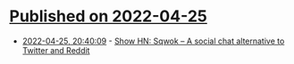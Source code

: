 # [Published on 2022-04-25](index.md)

* [2022-04-25, 20:40:09](https://news.ycombinator.com/item?id=31160302) - [Show HN: Sqwok – A social chat alternative to Twitter and Reddit](https://sqwok.im)
